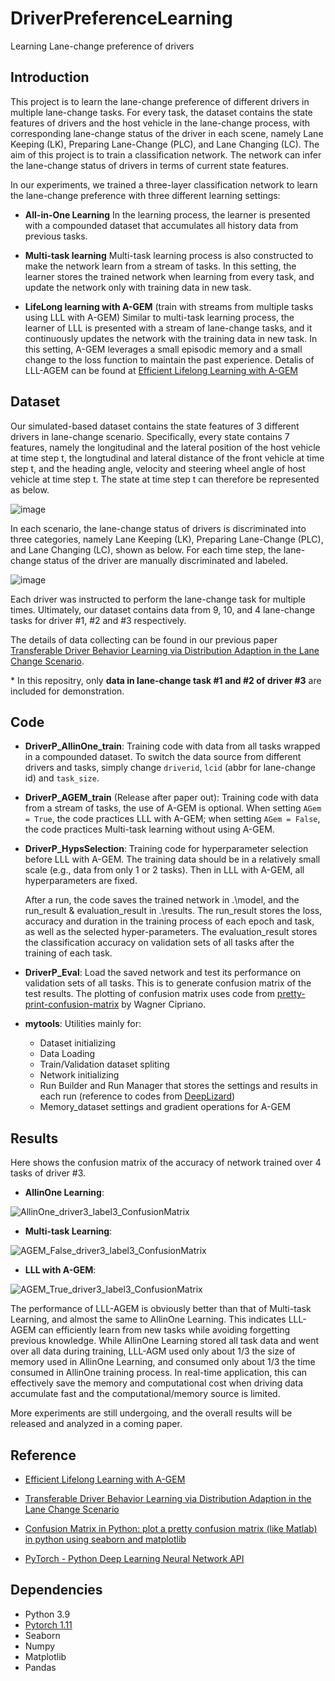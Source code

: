 # DriverPreferenceLearning
Learning Lane-change preference of drivers

## Introduction

This project is to learn the lane-change preference of different drivers in multiple lane-change tasks. For every task, the dataset contains the state features of drivers and the host vehicle in the lane-change process, with corresponding lane-change status of the driver in each scene, namely Lane Keeping (LK), Preparing Lane-Change (PLC), and Lane Changing (LC). The aim of this project is to train a classification network. The network can infer the lane-change status of drivers in terms of current state features.

In our experiments, we trained a three-layer classification network to learn the lane-change preference with three different learning settings:

- **All-in-One Learning**
  In the learning process, the learner is presented with a compounded dataset that accumulates all history data from previous tasks.
  
- **Multi-task learning**
  Multi-task learning process is also constructed to make the network learn from a stream of tasks. In this setting, the learner stores the trained network when learning from every task, and update the network only with training data in new task.
  
- **LifeLong learning with A-GEM** (train with streams from multiple tasks using LLL with A-GEM)
  Similar to multi-task learning process, the learner of LLL is presented with a stream of lane-change tasks, and it continuously updates the network with the training data in new task. In this setting, A-GEM leverages a small episodic memory and a small change to the loss function to maintain the past experience. Detalis of LLL-AGEM can be found at [Efficient Lifelong Learning with A-GEM](https://arxiv.org/abs/1812.00420)

## Dataset

Our simulated-based dataset contains the state features of 3 different drivers in lane-change scenario. Specifically, every state contains 7 features, namely the longitudinal and the lateral position of the host vehicle at time step t, the longtudinal and lateral distance of the front vehicle at time step t, and the heading angle, velocity and steering wheel angle of host vehicle at time step t. The state at time step t can therefore be represented as below.

![image](https://user-images.githubusercontent.com/45302863/162686957-64b98615-848d-49ad-acc7-7d8d2940bff4.png)

In each scenario, the lane-change status of drivers is discriminated into three categories, namely Lane Keeping (LK), Preparing Lane-Change (PLC), and Lane Changing (LC), shown as below. For each time step, the lane-change status of the driver are manually discriminated and labeled.

![image](https://user-images.githubusercontent.com/45302863/162692338-629dbca5-3b20-4038-aa3e-9045f4e9f55e.png)

Each driver was instructed to perform the lane-change task for multiple times. Ultimately, our dataset contains data from 9, 10, and 4 lane-change tasks for driver #1, #2 and #3 respectively.

The details of data collecting can be found in our previous paper [Transferable Driver Behavior Learning via Distribution Adaption in the Lane Change Scenario](https://ieeexplore.ieee.org/abstract/document/8813781).

\* In this repositry, only **data in lane-change task #1 and #2 of driver #3** are included for demonstration.

## Code

- **DriverP_AllinOne_train**: Training code with data from all tasks wrapped in a compounded dataset. To switch the data source from different drivers and tasks, simply change `driverid`, `lcid` (abbr for lane-change id) and `task_size`.

- **DriverP_AGEM_train** (Release after paper out): Training code with data from a stream of tasks, the use of A-GEM is optional. When setting `AGem = True`, the code practices LLL with A-GEM; when setting `AGem = False`, the code practices Multi-task learning without using A-GEM.

- **DriverP_HypsSelection**: Training code for hyperparameter selection before LLL with A-GEM. The training data should be in a relatively small scale (e.g., data from only 1 or 2 tasks). Then in LLL with A-GEM, all hyperparameters are fixed.

  After a run, the code saves the trained network in .\model, and the run_result & evaluation_result in .\results. The run_result stores the loss, accuracy and duration in the training process of each epoch and task, as well as the selected hyper-parameters. The evaluation_result stores the classification accuracy on validation sets of all tasks after the training of each task.

- **DriverP_Eval**: Load the saved network and test its performance on validation sets of all tasks. This is to generate confusion matrix of the test results. The plotting of confusion matrix uses code from [pretty-print-confusion-matrix](https://github.com/wcipriano/pretty-print-confusion-matrix) by Wagner Cipriano.

- **mytools**: Utilities mainly for:
  - Dataset initializing
  - Data Loading
  - Train/Validation dataset spliting
  - Network initializing
  - Run Builder and Run Manager that stores the settings and results in each run (reference to codes from [DeepLizard](https://deeplizard.com/learn/video/NSKghk0pcco))
  - Memory_dataset settings and gradient operations for A-GEM

## Results

Here shows the confusion matrix of the accuracy of network trained over 4 tasks of driver #3.

- **AllinOne Learning**: 

![AllinOne_driver3_label3_ConfusionMatrix](https://user-images.githubusercontent.com/45302863/162710349-4a72a5c8-8ef4-49fa-a520-aad0a7f4ab7a.svg)

- **Multi-task Learning**:

![AGEM_False_driver3_label3_ConfusionMatrix](https://user-images.githubusercontent.com/45302863/162710376-89209105-e5da-4886-b74b-580b1ba3e65b.svg)

- **LLL with A-GEM**:

![AGEM_True_driver3_label3_ConfusionMatrix](https://user-images.githubusercontent.com/45302863/162710390-bba8034e-6ee6-4933-a3a4-ab0195685c80.svg)

The performance of LLL-AGEM is obviously better than that of Multi-task Learning, and almost the same to AllinOne Learning. This indicates LLL-AGEM can efficiently
 learn from new tasks while avoiding forgetting previous knowledge. While AllinOne Learning stored all task data and went over all data during training, LLL-AGM used only about 1/3 the size of memory used in AllinOne Learning, and consumed only about 1/3 the time consumed in AllinOne training process. In real-time application, this can effectively save the memory and computational cost when driving data accumulate fast and the computational/memory source is limited.
 
 
More experiments are still undergoing, and the overall results will be released and analyzed in a coming paper.


## Reference

- [Efficient Lifelong Learning with A-GEM](https://arxiv.org/abs/1812.00420)

- [Transferable Driver Behavior Learning via Distribution Adaption in the Lane Change Scenario](https://ieeexplore.ieee.org/abstract/document/8813781)

- [Confusion Matrix in Python: plot a pretty confusion matrix (like Matlab) in python using seaborn and matplotlib](https://github.com/wcipriano/pretty-print-confusion-matrix)

- [PyTorch - Python Deep Learning Neural Network API](https://deeplizard.com/learn/video/NSKghk0pcco)


## Dependencies
- Python 3.9
- [Pytorch 1.11](https://pytorch.org/)
- Seaborn
- Numpy
- Matplotlib
- Pandas
